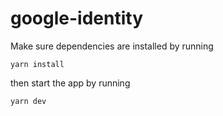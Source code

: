 # google-identity

Make sure dependencies are installed by running

`yarn install`

then start the app by running

`yarn dev`